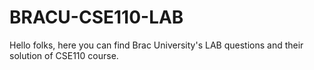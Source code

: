# BRACU-CSE110-LAB
Hello folks, here you can find Brac University's LAB questions and their solution of CSE110 course.
